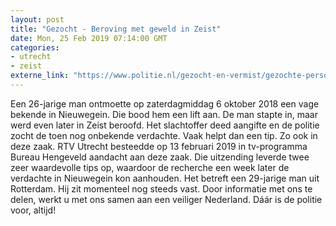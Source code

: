 ```yaml
---
layout: post
title: "Gezocht - Beroving met geweld in Zeist"
date: Mon, 25 Feb 2019 07:14:00 GMT
categories: 
- utrecht 
- zeist 
externe_link: "https://www.politie.nl/gezocht-en-vermist/gezochte-personen/2019/februari/03-beroving-met-geweld-zeist.html"
---
```


Een 26-jarige man ontmoette op zaterdagmiddag 6 oktober 2018 een vage bekende in Nieuwegein. Die bood hem een lift aan. De man stapte in, maar werd even later in Zeist beroofd. Het slachtoffer deed aangifte en de politie zocht de toen nog onbekende verdachte. Vaak helpt dan een tip. Zo ook in deze zaak. RTV Utrecht besteedde op 13 februari 2019 in tv-programma Bureau Hengeveld aandacht aan deze zaak. Die uitzending leverde twee zeer waardevolle tips op, waardoor de recherche een week later de verdachte in Nieuwegein kon aanhouden. Het betreft een 29-jarige man uit Rotterdam. Hij zit momenteel nog steeds vast. Door informatie met ons te delen, werkt u met ons samen aan een veiliger Nederland. Dáár is de politie voor, altijd!
